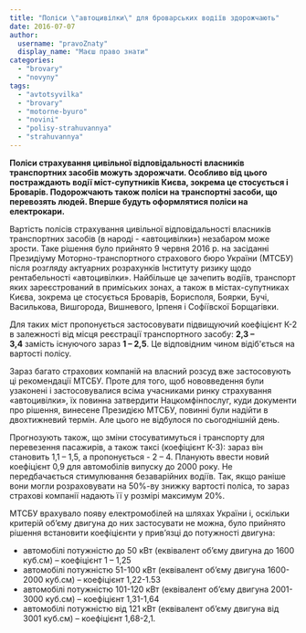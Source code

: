 ```yaml
---
title: "Поліси \"автоцивілки\" для броварських водіїв здорожчають"
date: 2016-07-07
author: 
  username: "pravoZnaty"
  display_name: "Маєш право знати"
categories: 
  - "brovary"
  - "novyny"
tags: 
  - "avtotsyvilka"
  - "brovary"
  - "motorne-byuro"
  - "novini"
  - "polisy-strahuvannya"
  - "strahuvannya"
---
```


**Поліси страхування цивільної відповідальності власників транспортних засобів можуть здорожчати. Особливо від цього постраждають водії міст-супутників Києва, зокрема це стосується і Броварів. Подорожчають також поліси на транспортні засоби, що перевозять людей. Вперше будуть оформлятися поліси на електрокари.**

Вартість полісів страхування цивільної відповідальності власників транспортних засобів (в народі - «автоцивілки») незабаром може зрости. Таке рішення було прийнято 9 червня 2016 р. на засіданні Президіуму Моторно-транспортного страхового бюро України (МТСБУ) після розгляду актуарних розрахунків Інституту ризику щодо рентабельності «автоцивілки». Найбільше це зачепить водіїв, транспорт яких зареєстрований в приміських зонах, а також в містах-супутниках Києва, зокрема це стосується Броварів, Борисполя, Боярки, Бучі, Василькова, Вишгорода, Вишневого, Ірпеня і Софіївскої Борщагівки.

Для таких міст пропонується застосовувати підвищуючий коефіцієнт К-2 в залежності від місця реєстрації транспортного засобу: **2,3 – 3,4** замість існуючого зараз **1 – 2,5**. Це відповідним чином відіб'ється на вартості полісу.

Зараз багато страхових компаній на власний розсуд вже застосовують ці рекомендації МТСБУ. Проте для того, щоб нововведення були узаконені і застосовувалися всіма учасниками ринку страхування «автоцивілки», їх повинна затвердити Нацкомфінпослуг, куди документи про рішення, винесене Президією МТСБУ, повинні були надійти в двохтижневий термін. Але цього не відбулося по сьогоднішній день.

Прогнозують також, що зміни стосуватимуться і транспорту для перевезення пасажирів, а також таксі (коефіцієнт К-3): зараз він становить 1,1 – 1,5, а пропонується - 2 – 4. Планують ввести новий коефіцієнт 0,9 для автомобілів випуску до 2000 року. Не передбачається стимулювання безаварійних водіїв. Так, якщо раніше вони могли розраховувати на 50%-ву знижку вартості поліса, то зараз страхові компанії надають її у розмірі максимум 20%.

МТСБУ врахувало появу електромобілей на шляхах України і, оскільки критерій об’єму двигуна до них застосувати не можна, було прийнято рішення встановити коефіцієнти у прив’язці до потужності двигуна:

- автомобілі потужністю до 50 кВт (еквівалент об’єму двигуна до 1600 куб.см) – коефіцієнт 1 – 1,25
- автомобілі потужністю 51-100 кВт (еквівалент об’єму двигуна 1600-2000 куб.см) – коефіцієнт 1,22-1.53
- автомобілі потужністю 101-120 кВт (еквівалент об’єму двигуна 2001-3000 куб.см) – коефіцієнт 1,31-1,64
- автомобілі потужністю від 121 кВт (еквівалент об’єму двигуна від 3001 куб.см) – коефіцієнт 1,68-2,1.
